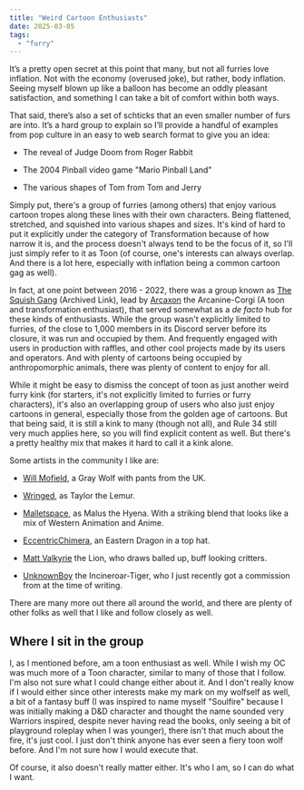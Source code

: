 ```yaml
---
title: "Weird Cartoon Enthusiasts"
date: 2025-03-05
tags: 
  - "furry"
---
```


It’s a pretty open secret at this point that many, but not all furries love inflation. Not with the economy (overused joke), but rather, body inflation. Seeing myself blown up like a balloon has become an oddly pleasant satisfaction, and something I can take a bit of comfort within both ways.

That said, there’s also a set of schticks that an even smaller number of furs are into. It’s a hard group to explain so I’ll provide a handful of examples from pop culture in an easy to web search format to give you an idea:

- The reveal of Judge Doom from Roger Rabbit

- The 2004 Pinball video game "Mario Pinball Land"

- The various shapes of Tom from Tom and Jerry

Simply put, there's a group of furries (among others) that enjoy various cartoon tropes along these lines with their own characters. Being flattened, stretched, and squished into various shapes and sizes. It's kind of hard to put it explicitly under the category of Transformation because of how narrow it is, and the process doesn't always tend to be the focus of it, so I'll just simply refer to it as Toon (of course, one's interests can always overlap. And there is a lot here, especially with inflation being a common cartoon gag as well).

In fact, at one point between 2016 - 2022, there was a group known as [The Squish Gang](https://archive.is/JDA6N) (Archived Link), lead by [Arcaxon](https://arcaxon.com) the Arcanine-Corgi (A toon and transformation enthusiast), that served somewhat as a _de _facto__ hub for these kinds of enthusiasts. While the group wasn't explicitly limited to furries, of the close to 1,000 members in its Discord server before its closure, it was run and occupied by them. And frequently engaged with users in production with raffles, and other cool projects made by its users and operators. And with plenty of cartoons being occupied by anthropomorphic animals, there was plenty of content to enjoy for all.

While it might be easy to dismiss the concept of toon as just another weird furry kink (for starters, it's not explicitly limited to furries or furry characters), it's also an overlapping group of users who also just enjoy cartoons in general, especially those from the golden age of cartoons. But that being said, it is still a kink to many (though not all), and Rule 34 still very much applies here, so you will find explicit content as well. But there's a pretty healthy mix that makes it hard to call it a kink alone.

Some artists in the community I like are:

- [Will Mofield](https://toonworks.ink), a Gray Wolf with pants from the UK.

- [Wringed](https://furaffinity.net/user/wringed/), as Taylor the Lemur.

- [Malletspace](https://furaffinity.net/user/malletspace/), as Malus the Hyena. With a striking blend that looks like a mix of Western Animation and Anime.

- [EccentricChimera](https://furaffinity.net/user/eccentricchimera/), an Eastern Dragon in a top hat.

- [Matt Valkyrie](https://furaffinity.net/user/m.mcallister88/) the Lion, who draws balled up, buff looking critters.

- [UnknownBoy](https://furaffinity.net/user/unknownboy/) the Incineroar-Tiger, who I just recently got a commission from at the time of writing.

There are many more out there all around the world, and there are plenty of other folks as well that I like and follow closely as well.

## Where I sit in the group

I, as I mentioned before, am a toon enthusiast as well. While I wish my OC was much more of a Toon character, similar to many of those that I follow. I'm also not sure what I could change either about it. And I don't really know if I would either since other interests make my mark on my wolfself as well, a bit of a fantasy buff (I was inspired to name myself "Soulfire" because I was initially making a D&D character and thought the name sounded very Warriors inspired, despite never having read the books, only seeing a bit of playground roleplay when I was younger), there isn't that much about the fire, it's just cool. I just don't think anyone has ever seen a fiery toon wolf before. And I'm not sure how I would execute that.

Of course, it also doesn't really matter either. It's who I am, so I can do what I want.
